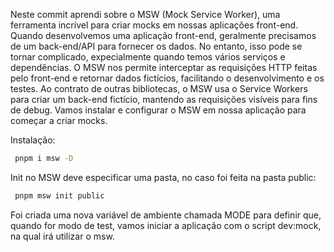Neste commit aprendi sobre o MSW (Mock Service Worker), uma ferramenta incrível para criar mocks em nossas aplicações front-end. Quando desenvolvemos uma aplicação front-end, geralmente precisamos de um back-end/API para fornecer os dados. No entanto, isso pode se tornar complicado, expecialmente quando temos vários serviços e dependências. O MSW nos permite interceptar as requisições HTTP feitas pelo front-end e retornar dados fictícios, facilitando o desenvolvimento e os testes.
Ao contrato de outras bibliotecas, o MSW usa o Service Workers para criar um back-end fictício, mantendo as requisições visíveis para fins de debug. Vamos instalar e configurar o MSW em nossa aplicação para começar a criar mocks.

Instalação:

```bash
 pnpm i msw -D
```

Init no MSW deve especificar uma pasta, no caso foi feita na pasta public:

```bash
 pnpm msw init public
```

Foi criada uma nova variável de ambiente chamada MODE para definir que, quando for modo de test, vamos iniciar a aplicação com o script dev:mock, na qual irá utilizar o msw.
